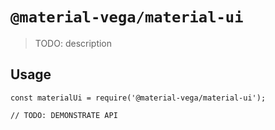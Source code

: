 # `@material-vega/material-ui`

> TODO: description

## Usage

```
const materialUi = require('@material-vega/material-ui');

// TODO: DEMONSTRATE API
```
